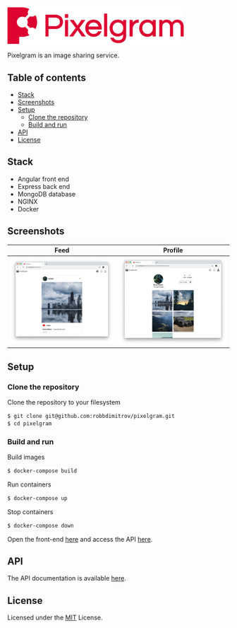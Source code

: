 <img src="docs/img/logo.png" alt="Pixelgram Logo" width="400"/>

Pixelgram is an image sharing service.

## Table of contents

- [Stack](#stack)
- [Screenshots](#screenshots)
- [Setup](#setup)
  - [Clone the repository](#clone-the-repository)
  - [Build and run](#build-and-run)
- [API](#api)
- [License](#license)

## Stack

- Angular front end
- Express back end
- MongoDB database
- NGINX
- Docker

## Screenshots

| Feed | Profile |
| --- | --- |
| [![Screenshot of feed screen](/docs/img/01_feed.png)](/docs/img/01_feed.png) | [![Screenshot of profile screen](/docs/img/02_profile.png)](/docs/img/02_profile.png) |

## Setup

### Clone the repository

Clone the repository to your filesystem

```sh
$ git clone git@github.com:robbdimitrov/pixelgram.git
$ cd pixelgram
```

### Build and run

Build images

```sh
$ docker-compose build
```

Run containers

```sh
$ docker-compose up
```

Stop containers

```sh
$ docker-compose down
```

Open the front-end [here](http://localhost:4000/) and access the API [here](http://localhost:4000/api/).

## API

The API documentation is available [here](/docs/API.md).

## License

Licensed under the [MIT](LICENSE) License.
